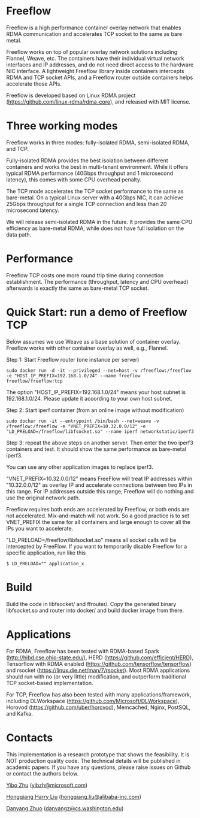 
# Freeflow #

Freeflow is a high performance container overlay network that enables RDMA communication and accelerates TCP socket to the same as bare metal. 

Freeflow works on top of popular overlay network solutions including Flannel, Weave, etc. The containers have their individual virtual network interfaces and IP addresses, and do not need direct access to the hardware NIC interface. A lightweight Freeflow library inside containers intercepts RDMA and TCP socket APIs, and a Freeflow router outside containers helps accelerate those APIs. 

Freeflow is developed based on Linux RDMA project (https://github.com/linux-rdma/rdma-core), and released with MIT license.

# Three working modes #

Freeflow works in three modes: fully-isolated RDMA, semi-isolated RDMA, and TCP.

Fully-isolated RDMA provides the best isolation between different containers and works the best in multi-tenant environment. While it offers typical RDMA performance (40Gbps throughput and 1 microsecond latency), this comes with some CPU overhead penalty.

The TCP mode accelerates the TCP socket performance to the same as bare-metal. On a typical Linux server with a 40Gbps NIC, it can achieve 25Gbps throughput for a single TCP connection and less than 20 microsecond latency.

We will release semi-isolated RDMA in the future. It provides the same CPU efficiency as bare-metal RDMA, while does not have full isolation on the data path.

# Performance #

Freeflow TCP costs one more round trip time during connection establishment. The performance (throughput, latency and CPU overhead) afterwards is exactly the same as bare-metal TCP socket.

# Quick Start: run a demo of Freeflow TCP #

Below assumes we use Weave as a base solution of container overlay. Freeflow works with other container overlay as well, e.g., Flannel.

Step 1: Start Freeflow router (one instance per server)

```
sudo docker run -d -it --privileged --net=host -v /freeflow:/freeflow -e "HOST_IP_PREFIX=192.168.1.0/24" --name freeflow freeflow/freeflow:tcp
```

The option "HOST_IP_PREFIX=192.168.1.0/24" means your host subnet is 192.168.1.0/24. Please update it acoording to your own host subnet. 

Step 2: Start iperf container (from an online image without modification)

```
sudo docker run -it --entrypoint /bin/bash --net=weave -v /freeflow:/freeflow -e "VNET_PREFIX=10.32.0.0/12" -e "LD_PRELOAD=/freeflow/libfsocket.so" --name iperf networkstatic/iperf3
```

Step 3: repeat the above steps on another server. Then enter the two iperf3 containers and test. It should show the same performance as bare-metal iperf3.

You can use any other application images to replace iperf3. 

"VNET_PREFIX=10.32.0.0/12" means FreeFlow will treat IP addresses within "10.32.0.0/12" as overlay IP and accelerate connections between two IPs in this range. For IP addresses outside this range, Freeflow will do nothing and use the original network path. 

Freeflow requires both ends are accelerated by Freeflow, or both ends are not accelerated. Mix-and-match will not work. So a good practice is to set VNET_PREFIX the same for all containers and large enough to cover all the IPs you want to accelerate. 

"LD_PRELOAD=/freeflow/libfsocket.so" means all socket calls will be intercepted by FreeFlow. If you want to temporarily disable Freeflow for a specific application, run like this

```
$ LD_PRELOAD="" application_x
```

# Build #

Build the code in libfsocket/ and ffrouter/. Copy the generated binary libfsocket.so and router into docker/ and build docker image from there.

# Applications #

For RDMA, Freeflow has been tested with RDMA-based Spark (http://hibd.cse.ohio-state.edu/), HERD (https://github.com/efficient/HERD), Tensorflow with RDMA enabled (https://github.com/tensorflow/tensorflow) and rsocket (https://linux.die.net/man/7/rsocket). Most RDMA applications should run with no (or very little) modification, and outperform traditional TCP socket-based implementation.

For TCP, Freeflow has also been tested with many applications/framework, including DLWorkspace (https://github.com/Microsoft/DLWorkspace), Horovod (https://github.com/uber/horovod), Memcached, Nginx, PostSQL, and Kafka.

# Contacts #

This implementation is a research prototype that shows the feasibility. It is NOT production quality code. The technical details will be published in academic papers. If you have any questions, please raise issues on Github or contact the authors below.

[Yibo Zhu](http://yibozhu.com) (yibzh@microsoft.com)

[Hongqiang Harry Liu](http://hongqiangliu.com) (hongqiang.liu@alibaba-inc.com)

[Danyang Zhuo](https://danyangzhuo.com/) (danyangz@cs.washington.edu)

